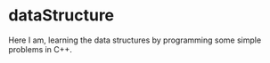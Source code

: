 # dataStructure

Here I am, learning the data structures by programming some simple problems in C++.
